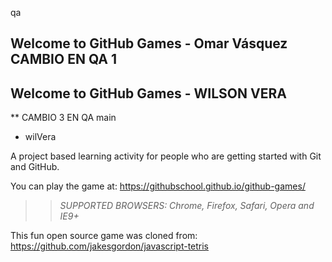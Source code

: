  qa
## Welcome to GitHub Games - Omar Vásquez CAMBIO EN QA 1
## Welcome to GitHub Games - WILSON VERA 
** CAMBIO 3 EN QA
main
- wilVera

A project based learning activity for people who are getting started with Git and GitHub.

You can play the game at: https://githubschool.github.io/github-games/

>> _*SUPPORTED BROWSERS*: Chrome, Firefox, Safari, Opera and IE9+_

This fun open source game was cloned from: https://github.com/jakesgordon/javascript-tetris
